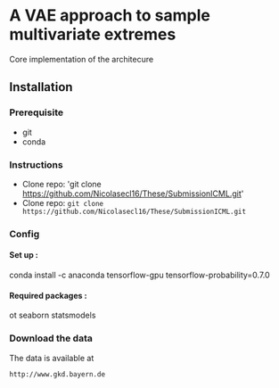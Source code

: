 # A VAE approach to sample multivariate extremes
Core implementation of the architecure

## Installation
### Prerequisite
- git
- conda

### Instructions
- Clone repo: 
'git clone https://github.com/Nicolasecl16/These/SubmissionICML.git'
- Clone repo:
`git clone https://github.com/Nicolasecl16/These/SubmissionICML.git`
### Config 
#### Set up :
conda install -c anaconda tensorflow-gpu tensorflow-probability=0.7.0

#### Required packages :
ot
seaborn
statsmodels

### Download the data
The data is available at
```
http://www.gkd.bayern.de
